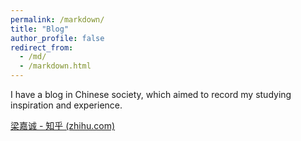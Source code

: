 ```yaml
---
permalink: /markdown/
title: "Blog"
author_profile: false
redirect_from: 
  - /md/
  - /markdown.html
---
```


I have a blog in Chinese society, which aimed to record my studying inspiration and experience.

[梁嘉诚 - 知乎 (zhihu.com)](https://www.zhihu.com/people/liang-jia-cheng-60-11/posts)
